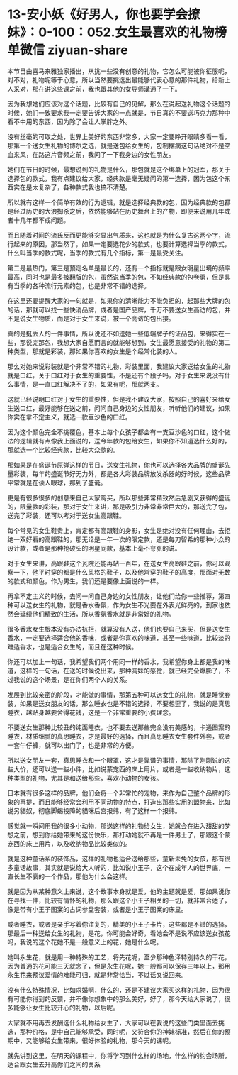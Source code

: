 # 13-安小妖《好男人，你也要学会撩妹》：0-100：052.女生最喜欢的礼物榜单微信 ziyuan-share

本节目由喜马来雅独家播出，从挑一些没有创意的礼物，它怎么可能被你征服呢，对不对，礼物呢等于心意，所以当然要挑选出最能够代表心意的那件礼物，给新上人采对，那在讲这些课之前，我也跟其他的女导师溝通了一下。

因为我想她们应该对这个话题，比较有自己的见解，那么在说起送礼物这个话题的时候，她们一致要求我一定要告诉大家的一点就是，节日真的不要送巧克力那种中看不中用的东西，因为除了会让人掌胖之外。

没有丝毫的可取之处，世界上美好的东西非常多，大家一定要睁开眼睛多看一看，那第一个送女生礼物的博尔之选，就是送包给女生的，包制摆病这句话绝对不是空血来风，在路这片音频之前，我问了一下我身边的女性朋友。

她们在节日的时候，最想说到的礼物是什么，那包就是这个绑单上的冠军，那关于选择包的款式，我有点建议给大家，经典款是毫无疑问的第一选择，因为包这个东西实在是太复杂了，各种款式我也搞不清楚。

所以就有这样一个简单有效的行为逻辑，就是选择经典款的包，因为经典款的包都是经过历史的大浪掏杀之后，依然能够站在历史舞台上的产物，即便来说用几年或者十几年都不成问题。

而且随着时间的流氏反而更能够突显出气质来，这也就是为什么复古这两个字，流行起来的原因，那当然了，如果一定要选花少的款式，也要计算选择当季的款式，什么叫当季的款式呢，当季的款式有几个指标，第一是最受关注。

第二是最热门，第三是预定名单是最长的，还有一个指标就是跟女明星出境的频率最高，同时也是最多被翻版的包，虽然说当季的包，不如经典款的包卷勇，但是具有当季的各种流行元素的包，也是非常不错的选择。

在这里还要提醒大家的一句就是，如果你的清晰能力不能负担的，起那些大牌的包的话，那就可以找一些快消品牌，或者是国产品牌，千万不要送女生高访的包，并不是说女生物质，而是对于女生来说，被一个高访的包出接。

真的是挺丢人的一件事情，所以说还不如送她一些低端牌子的证品包，来得实在一些，那说完那包，我想大家自愿而言的就能够想到，女生最愿意接受的礼物的第二种类型，那就是彩装，那如果你喜欢的女生是个经常化装的人。

那么对她来说彩装就是个非常不错的礼物，彩装里面，我建议大家送给女生的礼物就是口红，关于口红对于女生的重要性，不是还有个段子吗，对于女生来说没有什么事情，是一直口红解决不了的，如果有呢，那就两支。

这就已经说明口红对于女生的重要性，但是我不建议大家，按照自己的喜好来给女生送口红，最好能够在送之前，问问自己身边的女性朋友，听听他们的建议，如果你实在拿不定主义，就选一款豆沙色的口红。

因为这个颜色完全不挑覆色，基本上每个女孩子都会有一支豆沙色的口红，这个做法的逻辑就有点像我上面说的，送今年款的包给女生，如果你不知道选什么好的，那就选一个比较经典款，比较大众款的。

那如果是在盛诞节原弹这样的节日，送女生礼物，你也可以选择各大品牌的盛诞先量彩装，每年的盛诞节好无力外，都是各大彩装品牌放发杀器的好时候，这些品牌平常就是在读人眼球，那到了盛诞。

更是有很多很多的创意来自己大家购买，所以那些非常精致然后急剧又获得的盛诞的，限量款的彩装，那对于女生来讲，那是吸引力非常非常巨大的，那送完了包，送完了彩装，还可以考对于送女生高跟鞋。

每个常见的女生鞋贵上，肯定都有高跟鞋的身影，女生是绝对没有任何理由，去拒绝一双好看的高跟鞋的，那无论是一年一次的限定款，还是每刀智希的那种小众的设计款，或者是那种抢破头的明星同款，基本上毫不夸张的说。

对于女生来讲，高跟鞋这个瓦院还能再站一百年，在送女生高跟鞋之前，你可以观察一下，他平时穿的都是什么风格的鞋子，以及他常穿的鞋子的高度，那面对无数的款式和颜色，作为男生，我们还是要像上面说的一样。

再拿不定主义的时候，去问一问自己身边的女性朋友，让他们给你一些推荐，第四种可以送女生的礼物，就是香水香氛，作为女生不光要在外表光鲜亮的，到家也依然会延续他们精致的生活，所以香氛香水就是非常好的礼物。

很多香水女生根本没有办法抗拒，就算没有人送，他们也要自己来买，但是送女生香水，一定要选择适合他的香味，或者是你喜欢的味道，甚至一些味道，比较淡的难适香水，也是适合女生的，而且在这种时候。

你还可以加上一句话，我希望我们两个用同一样的香水，我希望你身上都是我的味道，这样的一句话，在送的时候说出来，那种凋妹的感觉，就已经完全爆膨了，不过我说的这个场景，是在你们两个人的关系。

发展到比较亲密的阶段，才能做的事情，那第五种可以送女生的礼物，就是睡觉套装，如果是送女朋友的话，那么睡衣也是不错的选择，不要想歪了，我说的是真思睡衣，越贴身越要舍得花钱，这是一个非常重要的小费理念。

不要送女生那种比较丑的纯面睡衣，也不要去送那些完全没有美感的，卡通图案的睡衣，材质细腻的真思睡衣，才是最好的选择，而且真思睡衣女生套件外套，或者一套牛仔褲，就可以出门了，也是非常的方便。

所以送女朋友一套，真思睡衣和一个眼罩，这才是靠谱的事情，那除了刚刚说的这些大价，还可以送一些小件，比如说蒙宠西的床上用片，或者是一些收纳物片，这种类型的礼物，尤其是和送给那些，喜欢小动物的女孩。

日本就有很多这样的品牌，他们会将一个非常忙的宠物，来作为自己整个品牌的形象的再提，而且能够经常会利用不同动物的特点，打造出那些实用的盟物来，比如说另貓奴，彻底脚蝎投降的貓咪后宫报纬，有了这样一个报纬。

感觉就一瞬间用我的很多小动物，那送这样的礼物给女生，她就会在进入甜甜的梦想之前，想到你给她带来的这份快乐，那打动她就不再是一件男士了，那跟这个蒙宠西的床上用片，以及收纳物品比较类似的。

就是这种童话系的装饰品，这样的礼物也适合送给那些，童新未免的女孩，那有很多童话故事，其实就是说给大人听的，比如说小王子，这个在成年人的世界底，一直长生不衰的一个作品，那他为什么会这样。

就是因为从某种意义上来说，这个故事本身就是爱，他的主题就是爱，那如果说你在寻找一件，比较有情怀的礼物，那么跟这个小王子相关的一切，就非常合适了，像是带有小王子图案的古词参盘套装，或者是小王子图案的床显。

或者睡衣，或者是亲手写着你注复的，精美的小王子卡片，这些都是不错的选择，那最后一种送给女生的礼物，是花，你可能会好奇，看她会不是说不应该送女孩花吗，我说的这个花她不是一般意义上的花，她是什么呢。

她叫永生花，就是用一种特殊的工艺，将先花呢，至少那种色泽特别持久的干花，因为普通的花可能三天就念了，但是永生花呢，她一般都可以保存三年以上，那用永生花来预议爱情的难能可归，就是非常恰当，不过话又说回来。

没有什么特殊情况，比如求婚啊，什么的，还是不建议大家买这样的礼物，因为很有可能你得到的反馈，并不像你想象中的那么美好，好了，那今天给大家说了，很多能够让女生比较开心的礼物，以后呢。

大家就不用再去发酬选什么礼物给女生了，大家可以在我说的这些门类里面去挑选，那种价格，是中自己能够承受，同时呢，又符合你的神妹标准，然后在你的预期中，又能够给女生带来，很好体验的礼物，那今天的课呢。

就先讲到这里，在明天的课程中，你将学习到什么样的场地，什么样的约会场所，适合跟女生去升高你们之间的关系